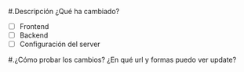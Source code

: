 #.Descripción
¿Qué ha cambiado?

- [ ] Frontend
- [ ] Backend
- [ ] Configuración del server

#.¿Cómo probar los cambios?
¿En qué url y formas puedo ver update?
